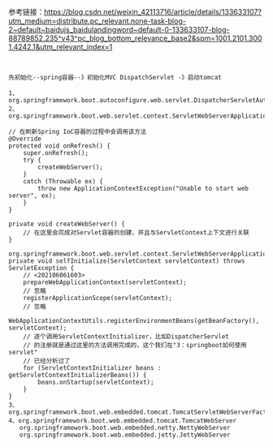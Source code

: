 参考链接：https://blog.csdn.net/weixin_42113716/article/details/133633107?utm_medium=distribute.pc_relevant.none-task-blog-2~default~baidujs_baidulandingword~default-0-133633107-blog-88789852.235^v43^pc_blog_bottom_relevance_base2&spm=1001.2101.3001.4242.1&utm_relevant_index=1

```text


先初始化--spring容器--》初始化MVC DispatchServlet -》启动tomcat

1、org.springframework.boot.autoconfigure.web.servlet.DispatcherServletAutoConfiguration
2、org.springframework.boot.web.servlet.context.ServletWebServerApplicationContext

// 在刷新Spring IoC容器的过程中会调用该方法
@Override
protected void onRefresh() {
    super.onRefresh();
    try {
        createWebServer();
    }
    catch (Throwable ex) {
        throw new ApplicationContextException("Unable to start web server", ex);
    }
}
 
private void createWebServer() {
    // 在这里会完成对Servlet容器的创建，并且与ServletContext上下文进行关联
}

org.springframework.boot.web.servlet.context.ServletWebServerApplicationContext#selfInitialize
private void selfInitialize(ServletContext servletContext) throws ServletException {
	// <202106061603>
	prepareWebApplicationContext(servletContext);
	// 忽略
	registerApplicationScope(servletContext);
	// 忽略
	WebApplicationContextUtils.registerEnvironmentBeans(getBeanFactory(), servletContext);
	// 逐个调用ServletContextInitializer，比如DispatcherServlet
	// 的注册就是通过这里的方法调用完成的，这个我们在"3：springboot如何使用servlet"
	// 已经分析过了
	for (ServletContextInitializer beans : getServletContextInitializerBeans()) {
		beans.onStartup(servletContext);
	}
}
3、org.springframework.boot.web.embedded.tomcat.TomcatServletWebServerFactory
4、org.springframework.boot.web.embedded.tomcat.TomcatWebServer
   org.springframework.boot.web.embedded.netty.NettyWebServer
   org.springframework.boot.web.embedded.jetty.JettyWebServer   

```